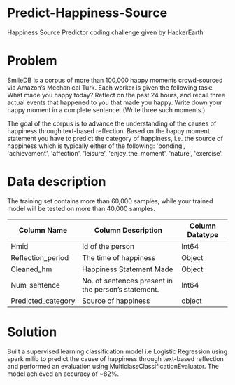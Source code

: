 # Predict-Happiness-Source
Happiness Source Predictor coding challenge given by HackerEarth

# Problem
SmileDB is a corpus of more than 100,000 happy moments crowd-sourced via Amazon’s Mechanical Turk. Each worker is given the following task: What made you happy today? Reflect on the past 24 hours, and recall three actual events that happened to you that made you happy. Write down your happy moment in a complete sentence. (Write three such moments.)

The goal of the corpus is to advance the understanding of the causes of happiness through text-based reflection.
Based on the happy moment statement you have to predict the category of happiness, i.e. the source of happiness which is typically either of the following: 'bonding', 'achievement', 'affection', 'leisure', 'enjoy_the_moment', 'nature', 'exercise'.

# Data description
The training set contains more than 60,000 samples, while your trained model will be tested on more than 40,000 samples.

| Column Name | Column Description | Column Datatype |
| --- | --- | --- |
| Hmid | Id of the person | Int64 |
| Reflection_period | The time of happiness | Object |
| Cleaned_hm | Happiness Statement Made | Object |
| Num_sentence | No. of sentences present in the person’s statement. | Int64 |
| Predicted_category | Source of happiness | object |

# Solution
Built a supervised learning classification model i.e Logistic Regression using spark mllib to predict the cause of happiness through text-based reflection and performed an evaluation using MulticlassClassificationEvaluator. The model achieved an accuracy of ~82%.

